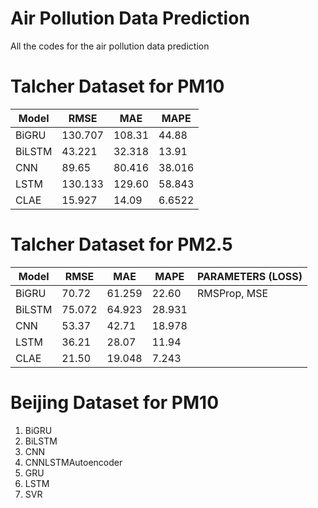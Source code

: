 # Air Pollution Data Prediction
 All the codes for the air pollution data prediction

# Talcher Dataset for PM10

| Model       | RMSE        | MAE | MAPE |
| ----------- | ----------- | ----| ---- |
| BiGRU      | 130.707       |108.31| 44.88|
| BiLSTM      | 43.221       |32.318| 13.91|
| CNN      | 89.65      | 80.416| 38.016|
| LSTM      | 130.133       |129.60| 58.843|
| CLAE      | 15.927       |14.09| 6.6522|

# Talcher Dataset for PM2.5

| Model       | RMSE        | MAE | MAPE | PARAMETERS (LOSS) |
| ----------- | ----------- | ----| ---- | ---------- |
| BiGRU      | 70.72    |61.259 | 22.60|    RMSProp, MSE |
| BiLSTM      | 75.072       |64.923| 28.931|
| CNN      | 53.37      | 42.71| 18.978|
| LSTM      | 36.21       |28.07| 11.94|
| CLAE      | 21.50       |19.048| 7.243|


# Beijing Dataset for PM10

 1. BiGRU
 2. BiLSTM
 3. CNN
 4. CNNLSTMAutoencoder
 5. GRU
 6. LSTM
 7. SVR

 
 
